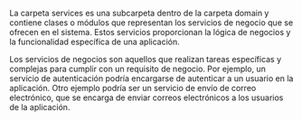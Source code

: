 La carpeta services es una subcarpeta dentro de la carpeta domain y contiene clases o módulos que representan los servicios de negocio que se ofrecen en el sistema. Estos servicios proporcionan la lógica de negocios y la funcionalidad específica de una aplicación.

Los servicios de negocios son aquellos que realizan tareas específicas y complejas para cumplir con un requisito de negocio. Por ejemplo, un servicio de autenticación podría encargarse de autenticar a un usuario en la aplicación. Otro ejemplo podría ser un servicio de envío de correo electrónico, que se encarga de enviar correos electrónicos a los usuarios de la aplicación.
